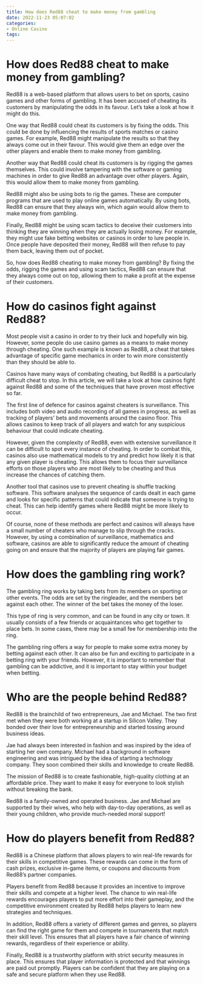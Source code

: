 ```yaml
---
title: How does Red88 cheat to make money from gambling
date: 2022-11-23 05:07:02
categories:
- Online Casino
tags:
---
```



#  How does Red88 cheat to make money from gambling?

Red88 is a web-based platform that allows users to bet on sports, casino games and other forms of gambling. It has been accused of cheating its customers by manipulating the odds in its favour. Let’s take a look at how it might do this.

One way that Red88 could cheat its customers is by fixing the odds. This could be done by influencing the results of sports matches or casino games. For example, Red88 might manipulate the results so that they always come out in their favour. This would give them an edge over the other players and enable them to make money from gambling.

Another way that Red88 could cheat its customers is by rigging the games themselves. This could involve tampering with the software or gaming machines in order to give Red88 an advantage over other players. Again, this would allow them to make money from gambling.

Red88 might also be using bots to rig the games. These are computer programs that are used to play online games automatically. By using bots, Red88 can ensure that they always win, which again would allow them to make money from gambling.

Finally, Red88 might be using scam tactics to deceive their customers into thinking they are winning when they are actually losing money. For example, they might use fake betting websites or casinos in order to lure people in. Once people have deposited their money, Red88 will then refuse to pay them back, leaving them out of pocket.

So, how does Red88 cheating to make money from gambling? By fixing the odds, rigging the games and using scam tactics, Red88 can ensure that they always come out on top, allowing them to make a profit at the expense of their customers.

#  How do casinos fight against Red88?

Most people visit a casino in order to try their luck and hopefully win big. However, some people do use casino games as a means to make money through cheating. One such example is known as Red88, a cheat that takes advantage of specific game mechanics in order to win more consistently than they should be able to.

Casinos have many ways of combating cheating, but Red88 is a particularly difficult cheat to stop. In this article, we will take a look at how casinos fight against Red88 and some of the techniques that have proven most effective so far.



The first line of defence for casinos against cheaters is surveillance. This includes both video and audio recording of all games in progress, as well as tracking of players' bets and movements around the casino floor. This allows casinos to keep track of all players and watch for any suspicious behaviour that could indicate cheating.

However, given the complexity of Red88, even with extensive surveillance it can be difficult to spot every instance of cheating. In order to combat this, casinos also use mathematical models to try and predict how likely it is that any given player is cheating. This allows them to focus their surveillance efforts on those players who are most likely to be cheating and thus increase the chances of catching them.

Another tool that casinos use to prevent cheating is shuffle tracking software. This software analyses the sequence of cards dealt in each game and looks for specific patterns that could indicate that someone is trying to cheat. This can help identify games where Red88 might be more likely to occur.

Of course, none of these methods are perfect and casinos will always have a small number of cheaters who manage to slip through the cracks. However, by using a combination of surveillance, mathematics and software, casinos are able to significantly reduce the amount of cheating going on and ensure that the majority of players are playing fair games.

#  How does the gambling ring work?

The gambling ring works by taking bets from its members on sporting or other events. The odds are set by the ringleader, and the members bet against each other. The winner of the bet takes the money of the loser.

This type of ring is very common, and can be found in any city or town. It usually consists of a few friends or acquaintances who get together to place bets. In some cases, there may be a small fee for membership into the ring.

The gambling ring offers a way for people to make some extra money by betting against each other. It can also be fun and exciting to participate in a betting ring with your friends. However, it is important to remember that gambling can be addictive, and it is important to stay within your budget when betting.

#  Who are the people behind Red88?

Red88 is the brainchild of two entrepreneurs, Jae and Michael. The two first met when they were both working at a startup in Silicon Valley. They bonded over their love for entrepreneurship and started tossing around business ideas.

Jae had always been interested in fashion and was inspired by the idea of starting her own company. Michael had a background in software engineering and was intrigued by the idea of starting a technology company. They soon combined their skills and knowledge to create Red88.

The mission of Red88 is to create fashionable, high-quality clothing at an affordable price. They want to make it easy for everyone to look stylish without breaking the bank.

Red88 is a family-owned and operated business. Jae and Michael are supported by their wives, who help with day-to-day operations, as well as their young children, who provide much-needed moral support!

#  How do players benefit from Red88?

Red88 is a Chinese platform that allows players to win real-life rewards for their skills in competitive games. These rewards can come in the form of cash prizes, exclusive in-game items, or coupons and discounts from Red88’s partner companies.

Players benefit from Red88 because it provides an incentive to improve their skills and compete at a higher level. The chance to win real-life rewards encourages players to put more effort into their gameplay, and the competitive environment created by Red88 helps players to learn new strategies and techniques.

In addition, Red88 offers a variety of different games and genres, so players can find the right game for them and compete in tournaments that match their skill level. This ensures that all players have a fair chance of winning rewards, regardless of their experience or ability.

Finally, Red88 is a trustworthy platform with strict security measures in place. This ensures that player information is protected and that winnings are paid out promptly. Players can be confident that they are playing on a safe and secure platform when they use Red88.